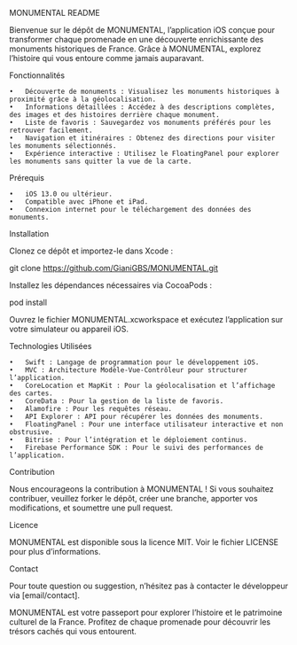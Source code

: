 MONUMENTAL README

Bienvenue sur le dépôt de MONUMENTAL, l’application iOS conçue pour transformer chaque promenade en une découverte enrichissante des monuments historiques de France. Grâce à MONUMENTAL, explorez l’histoire qui vous entoure comme jamais auparavant.

Fonctionnalités

	•	Découverte de monuments : Visualisez les monuments historiques à proximité grâce à la géolocalisation.
	•	Informations détaillées : Accédez à des descriptions complètes, des images et des histoires derrière chaque monument.
	•	Liste de favoris : Sauvegardez vos monuments préférés pour les retrouver facilement.
	•	Navigation et itinéraires : Obtenez des directions pour visiter les monuments sélectionnés.
	•	Expérience interactive : Utilisez le FloatingPanel pour explorer les monuments sans quitter la vue de la carte.

Prérequis

	•	iOS 13.0 ou ultérieur.
	•	Compatible avec iPhone et iPad.
	•	Connexion internet pour le téléchargement des données des monuments.

Installation

Clonez ce dépôt et importez-le dans Xcode :

git clone https://github.com/GianiGBS/MONUMENTAL.git

Installez les dépendances nécessaires via CocoaPods :

pod install

Ouvrez le fichier MONUMENTAL.xcworkspace et exécutez l’application sur votre simulateur ou appareil iOS.

Technologies Utilisées

	•	Swift : Langage de programmation pour le développement iOS.
	•	MVC : Architecture Modèle-Vue-Contrôleur pour structurer l’application.
	•	CoreLocation et MapKit : Pour la géolocalisation et l’affichage des cartes.
	•	CoreData : Pour la gestion de la liste de favoris.
	•	Alamofire : Pour les requêtes réseau.
	•	API Explorer : API pour récupérer les données des monuments.
	•	FloatingPanel : Pour une interface utilisateur interactive et non obstrusive.
	•	Bitrise : Pour l’intégration et le déploiement continus.
	•	Firebase Performance SDK : Pour le suivi des performances de l’application.

Contribution

Nous encourageons la contribution à MONUMENTAL ! Si vous souhaitez contribuer, veuillez forker le dépôt, créer une branche, apporter vos modifications, et soumettre une pull request.

Licence

MONUMENTAL est disponible sous la licence MIT. Voir le fichier LICENSE pour plus d’informations.

Contact

Pour toute question ou suggestion, n’hésitez pas à contacter le développeur via [email/contact].

MONUMENTAL est votre passeport pour explorer l’histoire et le patrimoine culturel de la France. Profitez de chaque promenade pour découvrir les trésors cachés qui vous entourent.
